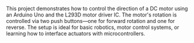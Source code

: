 This project demonstrates how to control the direction of a DC motor using an Arduino Uno and the L293D motor driver IC. The motor's rotation is controlled via two push buttons—one for forward rotation and one for reverse. The setup is ideal for basic robotics, motor control systems, or learning how to interface actuators with microcontrollers.

